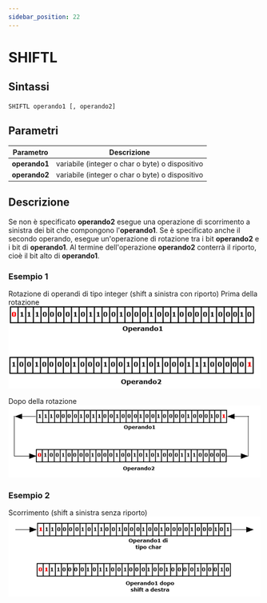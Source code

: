 ```yaml
---
sidebar_position: 22
---
```


# SHIFTL

## Sintassi

  ```
SHIFTL operando1 [, operando2]
  ```

## Parametri
|Parametro              | Descrizione                                        |                
|-----------------------|----------------------------------------------------|
| **operando1**         | variabile (integer o char o byte) o dispositivo    |   
| **operando2**         | variabile (integer o char o byte) o dispositivo    |         

## Descrizione
Se non è specificato **operando2** esegue una operazione di scorrimento a sinistra dei bit che compongono l'**operando1**. Se è specificato anche il secondo operando, esegue un'operazione di rotazione tra i bit **operando2** e i bit di **operando1**. Al termine dell'operazione **operando2** conterrà il riporto, cioè il bit alto di **operando1**.

### Esempio 1
Rotazione di operandi di tipo integer (shift a sinistra con riporto)
Prima della rotazione
![SHIFTL_1](./img/SHIFTL_1.png)

Dopo della rotazione
![SHIFTL_2](./img/SHIFTL_2.png)

### Esempio 2
Scorrimento (shift a sinistra senza riporto)
![SHIFTR_3](./img/SHIFTR_3.png)
